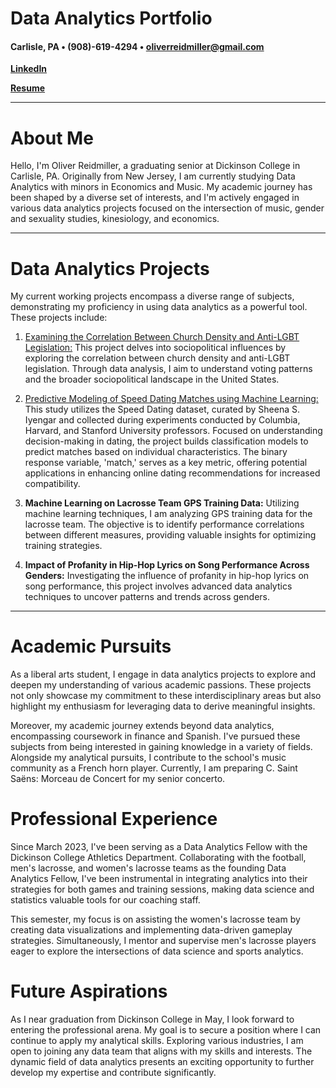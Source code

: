 # Data Analytics Portfolio
#### Carlisle, PA • (908)-619-4294 • oliverreidmiller@gmail.com 
[**LinkedIn**](https://www.linkedin.com/in/oliver-reidmiller-288359291/)

[**Resume**](assets/Reidmiller%20-%20Resume.pdf)

---



# About Me

Hello, I'm Oliver Reidmiller, a graduating senior at Dickinson College in Carlisle, PA. Originally from New Jersey, I am currently studying Data Analytics with minors in Economics and Music. My academic journey has been shaped by a diverse set of interests, and I'm actively engaged in various data analytics projects focused on the intersection of music, gender and sexuality studies, kinesiology, and economics.

---

# Data Analytics Projects

My current working projects encompass a diverse range of subjects, demonstrating my proficiency in using data analytics as a powerful tool. These projects include:

1. [Examining the Correlation Between Church Density and Anti-LGBT Legislation:](
https://github.com/reidmilo/Examining-the-Correlation-Between-Church-Density-and-Anti-LGBT-Legislation/tree/main) This project delves into sociopolitical influences by exploring the correlation between church density and anti-LGBT legislation. Through data analysis, I aim to understand voting patterns and the broader sociopolitical landscape in the United States.

2. [Predictive Modeling of Speed Dating Matches using Machine Learning:](https://github.com/reidmilo/Dynamics-of-Speed-Dating-Matches-using-Machine-Learning/tree/main) This study utilizes the Speed Dating dataset, curated by Sheena S. Iyengar and collected during experiments conducted by Columbia, Harvard, and Stanford University professors. Focused on understanding decision-making in dating, the project builds classification models to predict matches based on individual characteristics. The binary response variable, 'match,' serves as a key metric, offering potential applications in enhancing online dating recommendations for increased compatibility.

3. **Machine Learning on Lacrosse Team GPS Training Data:** Utilizing machine learning techniques, I am analyzing GPS training data for the lacrosse team. The objective is to identify performance correlations between different measures, providing valuable insights for optimizing training strategies.

4. **Impact of Profanity in Hip-Hop Lyrics on Song Performance Across Genders:** Investigating the influence of profanity in hip-hop lyrics on song performance, this project involves advanced data analytics techniques to uncover patterns and trends across genders.

---

# Academic Pursuits

As a liberal arts student, I engage in data analytics projects to explore and deepen my understanding of various academic passions. These projects not only showcase my commitment to these interdisciplinary areas but also highlight my enthusiasm for leveraging data to derive meaningful insights.

Moreover, my academic journey extends beyond data analytics, encompassing coursework in finance and Spanish. I've pursued these subjects from being interested in gaining knowledge in a variety of fields. Alongside my analytical pursuits, I contribute to the school's music community as a French horn player. Currently, I am preparing C. Saint Saëns: Morceau de Concert for my senior concerto.

# Professional Experience

Since March 2023, I've been serving as a Data Analytics Fellow with the Dickinson College Athletics Department. Collaborating with the football, men's lacrosse, and women's lacrosse teams as the founding Data Analytics Fellow, I've been instrumental in integrating analytics into their strategies for both games and training sessions, making data science and statistics valuable tools for our coaching staff.

This semester, my focus is on assisting the women's lacrosse team by creating data visualizations and implementing data-driven gameplay strategies. Simultaneously, I mentor and supervise men's lacrosse players eager to explore the intersections of data science and sports analytics.

# Future Aspirations

As I near graduation from Dickinson College in May, I look forward to entering the professional arena. My goal is to secure a position where I can continue to apply my analytical skills. Exploring various industries, I am open to joining any data team that aligns with my skills and interests. The dynamic field of data analytics presents an exciting opportunity to further develop my expertise and contribute significantly.



